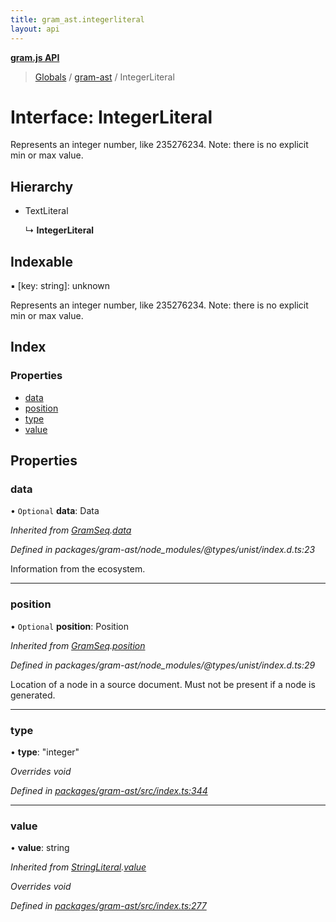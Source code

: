 ```yaml
---
title: gram_ast.integerliteral
layout: api
---
```


**[gram.js API](../README.md)**

> [Globals](../globals.md) / [gram-ast](../modules/gram_ast.md) / IntegerLiteral

# Interface: IntegerLiteral

Represents an integer number, like 235276234.
Note: there is no explicit min or max value.

## Hierarchy

* TextLiteral

  ↳ **IntegerLiteral**

## Indexable

▪ [key: string]: unknown

Represents an integer number, like 235276234.
Note: there is no explicit min or max value.

## Index

### Properties

* [data](gram_ast.integerliteral.md#data)
* [position](gram_ast.integerliteral.md#position)
* [type](gram_ast.integerliteral.md#type)
* [value](gram_ast.integerliteral.md#value)

## Properties

### data

• `Optional` **data**: Data

*Inherited from [GramSeq](gram_ast.gramseq.md).[data](gram_ast.gramseq.md#data)*

*Defined in packages/gram-ast/node_modules/@types/unist/index.d.ts:23*

Information from the ecosystem.

___

### position

• `Optional` **position**: Position

*Inherited from [GramSeq](gram_ast.gramseq.md).[position](gram_ast.gramseq.md#position)*

*Defined in packages/gram-ast/node_modules/@types/unist/index.d.ts:29*

Location of a node in a source document.
Must not be present if a node is generated.

___

### type

•  **type**: \"integer\"

*Overrides void*

*Defined in [packages/gram-ast/src/index.ts:344](https://github.com/gram-data/gram-js/blob/594b46d/packages/gram-ast/src/index.ts#L344)*

___

### value

•  **value**: string

*Inherited from [StringLiteral](gram_ast.stringliteral.md).[value](gram_ast.stringliteral.md#value)*

*Overrides void*

*Defined in [packages/gram-ast/src/index.ts:277](https://github.com/gram-data/gram-js/blob/594b46d/packages/gram-ast/src/index.ts#L277)*
